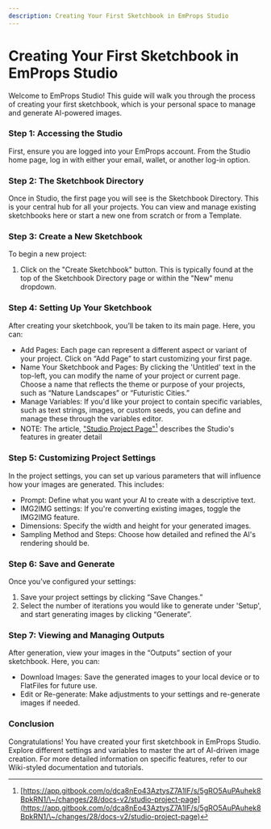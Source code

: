 ```yaml
---
description: Creating Your First Sketchbook in EmProps Studio
---
```


# Creating Your First Sketchbook in EmProps Studio

Welcome to EmProps Studio! This guide will walk you through the process of creating your first sketchbook, which is your personal space to manage and generate AI-powered images.

### Step 1: Accessing the Studio <a href="#h_ca54d44df8" id="h_ca54d44df8"></a>

First, ensure you are logged into your EmProps account. From the Studio home page, log in with either your email, wallet, or another log-in option.

### Step 2: The Sketchbook Directory <a href="#h_256bc28cd0" id="h_256bc28cd0"></a>

Once in Studio, the first page you will see is the Sketchbook Directory. This is your central hub for all your projects. You can view and manage existing sketchbooks here or start a new one from scratch or from a Template.

### Step 3: Create a New Sketchbook <a href="#h_14a241ad40" id="h_14a241ad40"></a>

To begin a new project:

1. Click on the "Create Sketchbook" button. This is typically found at the top of the Sketchbook Directory page or within the "New" menu dropdown.

### Step 4: Setting Up Your Sketchbook <a href="#h_cd65f60373" id="h_cd65f60373"></a>

After creating your sketchbook, you’ll be taken to its main page. Here, you can:

* Add Pages: Each page can represent a different aspect or variant of your project. Click on “Add Page” to start customizing your first page.
* Name Your Sketchbook and Pages: By clicking the 'Untitled' text in the top-left, you can modify the name of your project or current page. Choose a name that reflects the theme or purpose of your projects, such as “Nature Landscapes” or “Futuristic Cities.”
* Manage Variables: If you'd like your project to contain specific variables, such as text strings, images, or custom seeds, you can define and manage these through the variables editor.
* NOTE: The article, ["Studio Project Page"](#user-content-fn-1)[^1] describes the Studio's features in greater detail

### Step 5: Customizing Project Settings <a href="#h_175ca24d6c" id="h_175ca24d6c"></a>

In the project settings, you can set up various parameters that will influence how your images are generated. This includes:

* Prompt: Define what you want your AI to create with a descriptive text.
* IMG2IMG settings: If you're converting existing images, toggle the IMG2IMG feature.
* Dimensions: Specify the width and height for your generated images.
* Sampling Method and Steps: Choose how detailed and refined the AI's rendering should be.

### Step 6: Save and Generate <a href="#h_72d38b5528" id="h_72d38b5528"></a>

Once you’ve configured your settings:

1. Save your project settings by clicking “Save Changes.”
2. Select the number of iterations you would like to generate under 'Setup', and start generating images by clicking “Generate”.

### Step 7: Viewing and Managing Outputs <a href="#h_c8b32ffddb" id="h_c8b32ffddb"></a>

After generation, view your images in the “Outputs” section of your sketchbook. Here, you can:

* Download Images: Save the generated images to your local device or to FlatFiles for future use.
* Edit or Re-generate: Make adjustments to your settings and re-generate images if needed.

### Conclusion <a href="#h_8fbf68b074" id="h_8fbf68b074"></a>

Congratulations! You have created your first sketchbook in EmProps Studio. Explore different settings and variables to master the art of AI-driven image creation. For more detailed information on specific features, refer to our Wiki-styled documentation and tutorials.

[^1]: [https://app.gitbook.com/o/dca8nEo43AztysZ7A1IF/s/5gRO5AuPAuhek8BpkRN1/\~/changes/28/docs-v2/studio-project-page](https://app.gitbook.com/o/dca8nEo43AztysZ7A1IF/s/5gRO5AuPAuhek8BpkRN1/\~/changes/28/docs-v2/studio-project-page)
